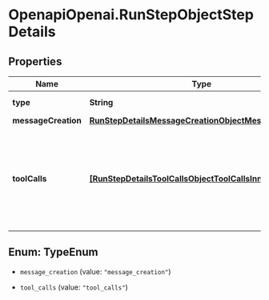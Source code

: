 # OpenapiOpenai.RunStepObjectStepDetails

## Properties

Name | Type | Description | Notes
------------ | ------------- | ------------- | -------------
**type** | **String** | Always &#x60;message_creation&#x60;. | 
**messageCreation** | [**RunStepDetailsMessageCreationObjectMessageCreation**](RunStepDetailsMessageCreationObjectMessageCreation.md) |  | 
**toolCalls** | [**[RunStepDetailsToolCallsObjectToolCallsInner]**](RunStepDetailsToolCallsObjectToolCallsInner.md) | An array of tool calls the run step was involved in. These can be associated with one of three types of tools: &#x60;code_interpreter&#x60;, &#x60;retrieval&#x60;, or &#x60;function&#x60;.  | 



## Enum: TypeEnum


* `message_creation` (value: `"message_creation"`)

* `tool_calls` (value: `"tool_calls"`)




